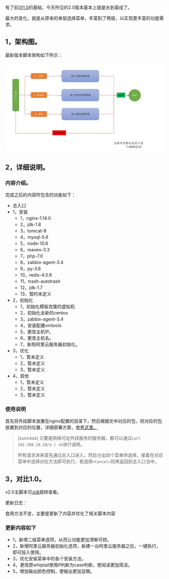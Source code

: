 有了前边[1.0](https://github.com/eryajf/shellabout/blob/master/yunweiwaigua.sh "1.0")的基础，今天所见的2.0版本基本上就是水到渠成了。

最大的变化，就是从原来的单层选择菜单，丰富到了两层，以实现更丰富的功能需求。

## 1，架构图。

最新版本脚本架构如下所示：

![运维外挂2.0版本架构草图](https://raw.githubusercontent.com/eryajf/t/master/img20190517103350.jpg "运维外挂2.0版本架构草图")


## 2，详细说明。

### 内容介绍。

完成之后的内容所包含的功能如下：

- 总入口
 - 1，安装
   - 1，nginx-1.14.0
   - 2，jdk-1.8
   - 3，tomcat-8
   - 4，mysql-5.6
   - 5，node-10.6
   - 6，maven-3.3
   - 7，php-7.0
   - 8，zabbix-agent-3.4
   - 9，py-3.6
   - 10，redis-4.0.6
   - 11，trash-autotrash
   - 12，jdk-1.7
   - 13，暂时未定义
 - 2，初始化
   - 1，初始化模板克隆的虚拟机
   - 2，初始化全新的centos
   - 3，zabbix-agent-3.4
   - 4，安装配置vmtools
   - 5，更改主机IP。
   - 6，更改主机名。
   - 7，新购阿里云服务器初始化。
 - 3，优化
   - 1，暂未定义
   - 2，暂未定义
   - 3，暂未定义
 - 4，其他
   - 1，暂未定义
   - 2，暂未定义
   - 3，暂未定义

### 使用说明

首先将外挂脚本放置在nginx配置的目录下，然后根据文中对应的包，将对应的包放置到对应的位置，详细部署方案，[参考这里。](http://www.eryajf.net/1395.html "参考这里。")

>[success] 只要是网络可达外挂服务的服务器，都可以通过`curl 192.168.10.10/a | sh`进行调用。
>
>所有请求进来首先通过总入口进入，然后分出四个菜单供选择，接着在对应菜单中选择对应方法即可执行，若选择`<Cancel>`则再返回到总入口当中。

## 3，对比1.0。

v2.0主脚本可[`点我`](https://github.com/eryajf/magic-of-sysuse-scripts/blob/master/a)跳转查看。

更新日志：

食用方法不变，主要是更新了内容并优化了相关脚本内容

### 更新内容如下
- 1，新增二级菜单选项，从而让功能更加清晰可控。
- 2，新增阿里云服务器初始化选项，新建一台阿里云服务器之后，一键执行，即可投入使用。
- 3，优化安装菜单中的各个安装方法。
- 4，更改原whiptail使用if判断为case判断，使阅读更加简洁。
- 5，增加输出颜色控制，使输出更加显眼。
